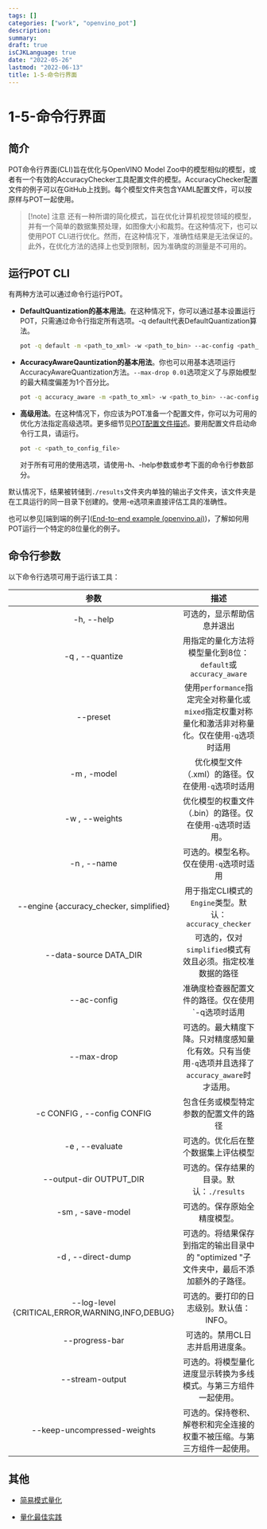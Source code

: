 ```yaml
---
tags: []
categories: ["work", "openvino_pot"]
description:
summary:
draft: true
isCJKLanguage: true
date: "2022-05-26"
lastmod: "2022-06-13"
title: 1-5-命令行界面
---
```


# 1-5-命令行界面

## 简介

POT命令行界面(CLI)旨在优化与OpenVINO Model Zoo中的模型相似的模型，或者有一个有效的AccuracyChecker工具配置文件的模型。AccuracyChecker配置文件的例子可以在GitHub上找到。每个模型文件夹包含YAML配置文件，可以按原样与POT一起使用。

> [!note] 注意
> 还有一种所谓的简化模式，旨在优化计算机视觉领域的模型，并有一个简单的数据集预处理，如图像大小和裁剪。在这种情况下，也可以使用POT CLI进行优化。然而，在这种情况下，准确性结果是无法保证的。此外，在优化方法的选择上也受到限制，因为准确度的测量是不可用的。

## 运行POT CLI
有两种方法可以通过命令行运行POT。

- **DefaultQuantization的基本用法**。在这种情况下，你可以通过基本设置运行POT，只需通过命令行指定所有选项。-q default代表DefaultQuantization算法。
  ```bash
  pot -q default -m <path_to_xml> -w <path_to_bin> --ac-config <path_to_AC_config_yml>
  ```

- **AccuracyAwareQauntization的基本用法**。你也可以用基本选项运行AccuracyAwareQuantization方法。`--max-drop 0.01`选项定义了与原始模型的最大精度偏差为1个百分比。
  ```bash
  pot -q accuracy_aware -m <path_to_xml> -w <path_to_bin> --ac-config <path_to_AC_config_yml> --max-drop 0.01
  ```

- **高级用法**。在这种情况下，你应该为POT准备一个配置文件，你可以为可用的优化方法指定高级选项。更多细节见[POT配置文件描述](https://docs.openvino.ai/latest/pot_configs_README.html#doxid-pot-configs-r-e-a-d-m-e)。要用配置文件启动命令行工具，请运行。
  ```bash
  pot -c <path_to_config_file>
  ```


  对于所有可用的使用选项，请使用-h、-help参数或参考下面的命令行参数部分。

默认情况下，结果被转储到`./results`文件夹内单独的输出子文件夹，该文件夹是在工具运行的同一目录下创建的。使用-e选项来直接评估工具的准确性。

也可以参见[端到端的例子]([End-to-end example (openvino.ai)](https://docs.openvino.ai/latest/pot_configs_examples_README.html#doxid-pot-configs-examples-r-e-a-d-m-e))，了解如何用POT运行一个特定的8位量化的例子。

## 命令行参数

以下命令行选项可用于运行该工具：

|                      参数                       |                                                描述                                                |
|:-----------------------------------------------:|:--------------------------------------------------------------------------------------------------:|
|                   -h, --help                    |                                     可选的，显示帮助信息并退出                                     |
|                 -q , --quantize                 |                    用指定的量化方法将模型量化到8位：`default`或`accuracy_aware`                    |
|                    --preset                     | 使用`performance`指定完全对称量化或`mixed`指定权重对称量化和激活非对称量化。仅在使用`-q`选项时适用 |
|                   -m , -model                   |                         优化模型文件（.xml）的路径。仅在使用`-q`选项时适用                         |
|                 -w , --weights                  |                     优化模型的权重文件（.bin）的路径。仅在使用`-q`选项时适用。                     |
|                   -n , --name                   |                              可选的。模型名称。仅在使用`-q`选项时适用                              |
|     --engine {accuracy_checker, simplified}     |                      用于指定CLI模式的`Engine`类型。默认：`accuracy_checker`                       |
|             --data-source DATA_DIR              |                     可选的，仅对`simplified`模式有效且必须。指定校准数据的路径                     |
|                   --ac-config                   |                         准确度检查器配置文件的路径。仅在使用`-q选项时适用                          |
|                   --max-drop                    | 可选的。最大精度下降。只对精度感知量化有效。只有当使用`-q`选项并且选择了`accuracy_aware`时才适用。 |
|           -c CONFIG , --config CONFIG           |                               包含任务或模型特定参数的配置文件的路径                               |
|                 -e , --evaluate                 |                                可选的。优化后在整个数据集上评估模型                                |
|             --output-dir OUTPUT_DIR             |                             可选的。保存结果的目录。默认：`./results`                              |
|                -sm , -save-model                |                                    可选的。保存原始全精度模型。                                    |
|               -d , --direct-dump                |      可选的。将结果保存到指定的输出目录中的 "optimized "子文件夹中，最后不添加额外的子路径。       |
| --log-level {CRITICAL,ERROR,WARNING,INFO,DEBUG} |                              可选的。要打印的日志级别。默认值：INFO。                              |
|                 --progress-bar                  |                                  可选的。禁用CL日志并启用进度条。                                  |
|                 --stream-output                 |                  可选的。将模型量化进度显示转换为多线模式。与第三方组件一起使用。                  |
|           --keep-uncompressed-weights           |              可选的。保持卷积、解卷积和完全连接的权重不被压缩。与第三方组件一起使用。              |

## 其他
-   [简易模式量化](https://docs.openvino.ai/latest/pot_docs_simplified_mode.html#doxid-pot-docs-simplified-mode)
 
-   [量化最佳实践](1-3_量化最佳实践.md)